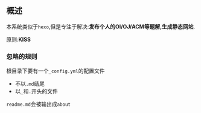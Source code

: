 ## 概述

本系统类似于`hexo`,但是专注于解决:**发布个人的OI/OJ/ACM等题解,生成静态网站**.

原则:**KISS**




### 忽略的规则

根目录下要有一个`_config.yml`的配置文件

 - 不以`.md`结尾
 - 以`_`和`.`开头的文件

`readme.md`会被输出成`about`
